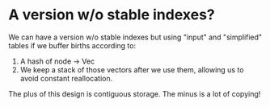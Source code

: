 # A version w/o stable indexes?

We can have a version w/o stable indexes but using
"input" and "simplified" tables if we buffer births
according to:

1. A hash of node -> Vec<Edge>
2. We keep a stack of those vectors after we 
   use them, allowing us to avoid constant reallocation.

The plus of this design is contiguous storage.
The minus is a lot of copying!
